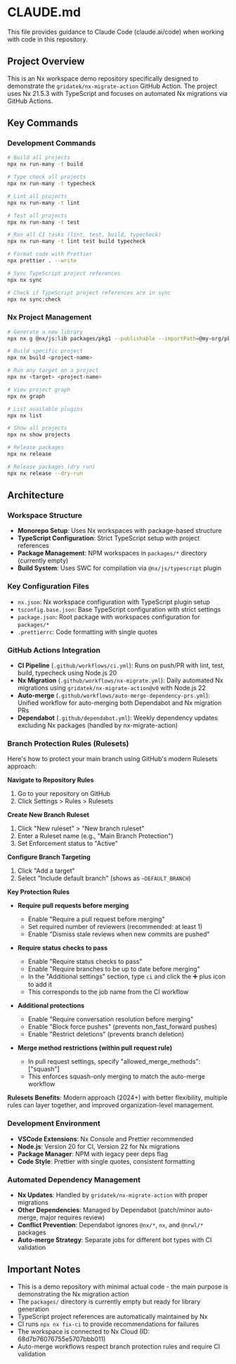 # CLAUDE.md

This file provides guidance to Claude Code (claude.ai/code) when working with code in this repository.

## Project Overview

This is an Nx workspace demo repository specifically designed to demonstrate the `gridatek/nx-migrate-action` GitHub Action. The project uses Nx 21.5.3 with TypeScript and focuses on automated Nx migrations via GitHub Actions.

## Key Commands

### Development Commands
```bash
# Build all projects
npx nx run-many -t build

# Type check all projects
npx nx run-many -t typecheck

# Lint all projects
npx nx run-many -t lint

# Test all projects
npx nx run-many -t test

# Run all CI tasks (lint, test, build, typecheck)
npx nx run-many -t lint test build typecheck

# Format code with Prettier
npx prettier . --write

# Sync TypeScript project references
npx nx sync

# Check if TypeScript project references are in sync
npx nx sync:check
```

### Nx Project Management
```bash
# Generate a new library
npx nx g @nx/js:lib packages/pkg1 --publishable --importPath=@my-org/pkg1

# Build specific project
npx nx build <project-name>

# Run any target on a project
npx nx <target> <project-name>

# View project graph
npx nx graph

# List available plugins
npx nx list

# Show all projects
npx nx show projects

# Release packages
npx nx release

# Release packages (dry run)
npx nx release --dry-run
```

## Architecture

### Workspace Structure
- **Monorepo Setup**: Uses Nx workspaces with package-based structure
- **TypeScript Configuration**: Strict TypeScript setup with project references
- **Package Management**: NPM workspaces in `packages/*` directory (currently empty)
- **Build System**: Uses SWC for compilation via `@nx/js/typescript` plugin

### Key Configuration Files
- `nx.json`: Nx workspace configuration with TypeScript plugin setup
- `tsconfig.base.json`: Base TypeScript configuration with strict settings
- `package.json`: Root package with workspaces configuration for `packages/*`
- `.prettierrc`: Code formatting with single quotes

### GitHub Actions Integration
- **CI Pipeline** (`.github/workflows/ci.yml`): Runs on push/PR with lint, test, build, typecheck using Node.js 20
- **Nx Migration** (`.github/workflows/nx-migrate.yml`): Daily automated Nx migrations using `gridatek/nx-migrate-action@v0` with Node.js 22
- **Auto-merge** (`.github/workflows/auto-merge-dependency-prs.yml`): Unified workflow for auto-merging both Dependabot and Nx migration PRs
- **Dependabot** (`.github/dependabot.yml`): Weekly dependency updates excluding Nx packages (handled by nx-migrate-action)

### Branch Protection Rules (Rulesets)
Here's how to protect your main branch using GitHub's modern Rulesets approach:

**Navigate to Repository Rules**
1. Go to your repository on GitHub
2. Click Settings > Rules > Rulesets

**Create New Branch Ruleset**
1. Click "New ruleset" > "New branch ruleset"
2. Enter a Ruleset name (e.g., "Main Branch Protection")
3. Set Enforcement status to "Active"

**Configure Branch Targeting**
1. Click "Add a target"
2. Select "Include default branch" (shows as `~DEFAULT_BRANCH`)

**Key Protection Rules**
- **Require pull requests before merging**
  - Enable "Require a pull request before merging"
  - Set required number of reviewers (recommended: at least 1)
  - Enable "Dismiss stale reviews when new commits are pushed"

- **Require status checks to pass**
  - Enable "Require status checks to pass"
  - Enable "Require branches to be up to date before merging"
  - In the "Additional settings" section, type `ci` and click the ➕ plus icon to add it
  - This corresponds to the job name from the CI workflow

- **Additional protections**
  - Enable "Require conversation resolution before merging"
  - Enable "Block force pushes" (prevents non_fast_forward pushes)
  - Enable "Restrict deletions" (prevents branch deletion)

- **Merge method restrictions (within pull request rule)**
  - In pull request settings, specify "allowed_merge_methods": ["squash"]
  - This enforces squash-only merging to match the auto-merge workflow

**Rulesets Benefits**: Modern approach (2024+) with better flexibility, multiple rules can layer together, and improved organization-level management.

### Development Environment
- **VSCode Extensions**: Nx Console and Prettier recommended
- **Node.js**: Version 20 for CI, Version 22 for Nx migrations
- **Package Manager**: NPM with legacy peer deps flag
- **Code Style**: Prettier with single quotes, consistent formatting

### Automated Dependency Management
- **Nx Updates**: Handled by `gridatek/nx-migrate-action` with proper migrations
- **Other Dependencies**: Managed by Dependabot (patch/minor auto-merge, major requires review)
- **Conflict Prevention**: Dependabot ignores `@nx/*`, `nx`, and `@nrwl/*` packages
- **Auto-merge Strategy**: Separate jobs for different bot types with CI validation

## Important Notes

- This is a demo repository with minimal actual code - the main purpose is demonstrating the Nx migration action
- The `packages/` directory is currently empty but ready for library generation
- TypeScript project references are automatically maintained by Nx
- CI runs `npx nx fix-ci` to provide recommendations for failures
- The workspace is connected to Nx Cloud (ID: 68d7b76076755e5707bbb011)
- Auto-merge workflows respect branch protection rules and require CI validation